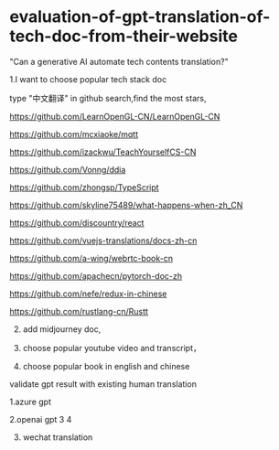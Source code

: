 # evaluation-of-gpt-translation-of-tech-doc-from-their-website
"Can a generative AI automate tech contents translation?"



1.I  want to choose  popular tech stack doc


type "中文翻译" in github search,find the most stars,

https://github.com/LearnOpenGL-CN/LearnOpenGL-CN

https://github.com/mcxiaoke/mqtt

https://github.com/izackwu/TeachYourselfCS-CN

https://github.com/Vonng/ddia

https://github.com/zhongsp/TypeScript

https://github.com/skyline75489/what-happens-when-zh_CN

https://github.com/discountry/react

https://github.com/vuejs-translations/docs-zh-cn

https://github.com/a-wing/webrtc-book-cn

https://github.com/apachecn/pytorch-doc-zh

https://github.com/nefe/redux-in-chinese

https://github.com/rustlang-cn/Rustt

2. add  midjourney doc,

3. choose popular youtube video and transcript，

4. choose popular book in english and chinese 

validate gpt result with existing human translation

1.azure gpt

2.openai gpt 3 4 

3. wechat translation
